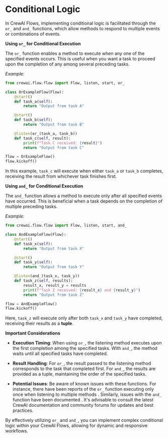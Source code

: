 # Conditional Logic

In CrewAI Flows, implementing conditional logic is facilitated
through the `or_` and `and_` functions, which allow methods to 
respond to multiple events or combinations of events.

**Using `or_` for Conditional Execution**

The `or_` function enables a method to execute when any one of the
specified events occurs. This is useful when you want a task to
proceed upon the completion of any among several preceding tasks.

*Example:*

```python
from crewai.flow.flow import Flow, listen, start, or_

class OrExampleFlow(Flow):
    @start()
    def task_a(self):
        return "Output from task A"

    @start()
    def task_b(self):
        return "Output from task B"

    @listen(or_(task_a, task_b))
    def task_c(self, result):
        print(f"Task C received: {result}")
        return "Output from task C"

flow = OrExampleFlow()
flow.kickoff()
```

In this example, `task_c` will execute when either `task_a` or 
`task_b` completes, receiving the result from whichever task
finishes first.

**Using `and_` for Conditional Execution**

The `and_` function allows a method to execute only after 
all specified events have occurred. This is beneficial when a
task depends on the completion of multiple preceding tasks.

*Example:*

```python
from crewai.flow.flow import Flow, listen, start, and_

class AndExampleFlow(Flow):
    @start()
    def task_x(self):
        return "Output from task X"

    @start()
    def task_y(self):
        return "Output from task Y"

    @listen(and_(task_x, task_y))
    def task_z(self, results):
        result_x, result_y = results
        print(f"Task Z received: {result_x} and {result_y}")
        return "Output from task Z"

flow = AndExampleFlow()
flow.kickoff()
```

Here, `task_z` will execute only after both `task_x` and `task_y` 
have completed, receiving their results as a **tuple**.

**Important Considerations**

- **Execution Timing**: When using `or_`, the listening method executes upon the first completion among the specified tasks. With `and_`, the method waits until all specified tasks have completed.

- **Result Handling**: For `or_`, the result passed to the listening method corresponds to the task that completed first. For `and_`, the results are provided as a tuple, maintaining the order of the specified tasks.

- **Potential Issues**: Be aware of known issues with these functions. For instance, there have been reports of the `or_` function executing only once when listening to multiple methods . Similarly, issues with the `and_` function have been documented . It's advisable to consult the latest CrewAI documentation and community forums for updates and best practices.

By effectively utilizing `or_` and `and_`, you can implement 
complex conditional logic within your CrewAI Flows, allowing for
dynamic and responsive workflows. 